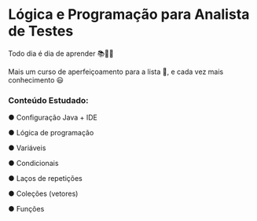 # Lógica e Programação para Analista de Testes

Todo dia é dia de aprender 📚👨‍🎓

Mais um curso de aperfeiçoamento para a lista 👏, e cada vez mais conhecimento 😃

### Conteúdo Estudado:

● Configuração Java + IDE 

● Lógica de programação 

● Variáveis 

● Condicionais 

● Laços de repetições 

● Coleções (vetores) 

● Funções
